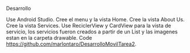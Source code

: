 Desarrollo

Use Android Studio.
Cree el menu y la vista Home.
Cree la vista About Us.
Cree la vista Services.
Use ReciclerView y CardView para la vista de servicio, los servicios fueron creados a partir de un List y las imagenes estan en la carpeta drawable.
Code https://github.com/marlontaro/DesarrolloMovilTarea2.
